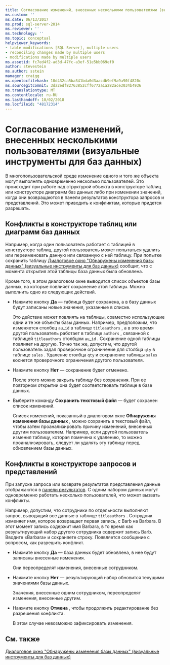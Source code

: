 ```yaml
---
title: Согласование изменений, внесенных несколькими пользователями (визуальные инструменты для баз данных) | Документация Майкрософт
ms.custom: ''
ms.date: 06/13/2017
ms.prod: sql-server-2014
ms.reviewer: ''
ms.technology: ''
ms.topic: conceptual
helpviewer_keywords:
- table modifications [SQL Server], multiple users
- reconciling changes made by multiple users
- modifications made by multiple users
ms.assetid: fc7ed4f2-ad3d-47fc-a3ef-51e5bb069ef0
author: stevestein
ms.author: sstein
manager: craigg
ms.openlocfilehash: 10d432ca5ba341bda0d3aacdb9ef9a9a90f4820c
ms.sourcegitcommit: 3da2edf82763852cff6772a1a282ace3034b4936
ms.translationtype: MT
ms.contentlocale: ru-RU
ms.lasthandoff: 10/02/2018
ms.locfileid: "48172314"
---
```

# <a name="reconcile-changes-made-by-multiple-users-visual-database-tools"></a>Согласование изменений, внесенных несколькими пользователями (визуальные инструменты для баз данных)
  В многопользовательской среде изменение одного и того же объекта могут выполнять одновременно несколько пользователей. Это происходит при работе над структурой объекта в конструкторе таблиц или конструкторе диаграмм баз данных либо при изменении значений, когда они возвращаются в панели результатов конструктора запросов и представлений. Это может приводить к конфликтам, которые придется разрешать.  
  
## <a name="conflicts-in-the-table-or-database-diagram-designers"></a>Конфликты в конструкторе таблиц или диаграмм баз данных  
 Например, когда один пользователь работает с таблицей в конструкторе таблиц, другой пользователь может попытаться удалить или переименовать данную или связанную с ней таблицу. При попытке сохранить таблицу [Диалоговое окно "Обнаружены изменения базы данных" (визуальные инструменты для баз данных)](visual-database-tools.md) сообщит, что с момента открытия этой таблицы база данных была обновлена.  
  
 Кроме того, в этом диалоговом окне выводится список объектов базы данных, на которые повлияет сохранение этой таблицы. Можно выполнить одно из следующих действий.  
  
-   Нажмите кнопку **Да** — таблица будет сохранена, а в базу данных будут записаны новые значения, указанные в списке.  
  
     Это действие может повлиять на таблицы, совместно использующие одни и те же объекты базы данных. Например, предположим, что изменяется столбец `au`_`id` в таблице `titleauthors` , а в это время другой пользователь работает в таблице `authors` , связанной с таблицей `titleauthors` столбцом `au`\_`id` . Сохранение одной таблицы повлияет на другую. Точно так же, допустим, что другой пользователь задал проверочное ограничение для столбца `qty` в таблице `sales` . Удаление столбца `qty` и сохранение таблицы `sales` коснется проверочного ограничения другого пользователя.  
  
-   Нажмите кнопку **Нет** — сохранение будет отменено.  
  
     После этого можно закрыть таблицу без сохранения. При ее повторном открытии она будет соответствовать таблице в базе данных.  
  
-   Выберите команду **Сохранить текстовый файл** — будет сохранен список изменений.  
  
     Список изменений, показанный в диалоговом окне **Обнаружены изменения базы данных** , можно сохранить в текстовый файл, чтобы затем проанализировать причину изменений, внесенных другим пользователем. Например, если другой пользователь изменил таблицу, которая помечена к удалению, то можно проанализировать, следует ли удалять эту таблицу перед обновлением базы данных.  
  
## <a name="conflicts-in-the-query-and-view-designer"></a>Конфликты в конструкторе запросов и представлений  
 При запуске запроса или возврате результатов представления данные отображаются в [панели результатов](results-pane-visual-database-tools.md). С одним набором данных могут одновременно работать несколько пользователей, что может вызвать конфликты.  
  
 Например, допустим, что сотрудники по отдельности выполняют запрос, выводящий все данные в таблице `titleauthors` . Сотрудник изменяет имя, которое возвращает первая запись, с Barb на Barbara. В этот момент запись содержит имя Barbara, в то время как результирующий набор другого сотрудника содержит запись Barb. Вводите «Barbara» и сохраняете строку. Появляется сообщение с вопросом, как разрешить конфликт.  
  
-   Нажмите кнопку **Да** — база данных будет обновлена, в нее будут записаны внесенные изменения.  
  
     Они переопределят изменения, внесенные сотрудником.  
  
-   Нажмите кнопку **Нет** — результирующий набор обновится текущими значениями базы данных.  
  
     Значения, внесенные одним сотрудником, переопределят изменения, внесенные другим.  
  
-   Нажмите кнопку **Отмена** , чтобы продолжить редактирование без разрешения конфликта.  
  
     В этом случае невозможно зафиксировать изменения.  
  
## <a name="see-also"></a>См. также  
 [Диалоговое окно "Обнаружены изменения базы данных" (визуальные инструменты для баз данных)](visual-database-tools.md)  
  
  
